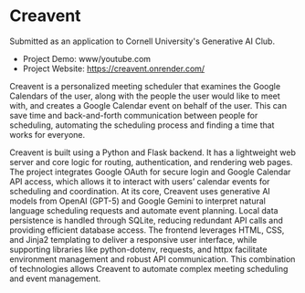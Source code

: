 # Creavent

Submitted as an application to Cornell University's Generative AI Club. 

* Project Demo: www/youtube.com
* Project Website: https://creavent.onrender.com/

Creavent is a personalized meeting scheduler that examines the Google Calendars of the user, along with the people the user would like to meet with, and creates a Google Calendar event on behalf of the user. This can save time and back-and-forth communication between people for scheduling, automating the scheduling process and finding a time that works for everyone.

Creavent is built using a Python and Flask backend. It has a lightweight web server and core logic for routing, authentication, and rendering web pages. The project integrates Google OAuth for secure login and Google Calendar API access, which allows it to interact with users’ calendar events for scheduling and coordination. At its core, Creavent uses generative AI models from OpenAI (GPT-5) and Google Gemini to interpret natural language scheduling requests and automate event planning. Local data persistence is handled through SQLite, reducing redundant API calls and providing efficient database access. The frontend leverages HTML, CSS, and Jinja2 templating to deliver a responsive user interface, while supporting libraries like python-dotenv, requests, and httpx facilitate environment management and robust API communication. This combination of technologies allows Creavent to automate complex meeting scheduling and event management.

